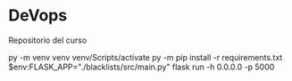# DeVops
Repositorio del curso

py -m venv venv 
venv/Scripts/actívate
py -m pip install -r requirements.txt
$env:FLASK_APP="./blacklists/src/main.py"
flask run -h 0.0.0.0 -p 5000